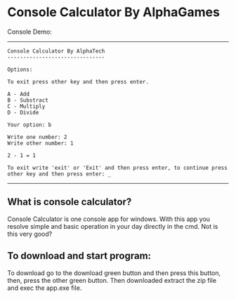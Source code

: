 # Console Calculator By AlphaGames

Console Demo:

***

~~~
Console Calculator By AlphaTech
-------------------------------

Options:

To exit press other key and then press enter.

A - Add
B - Substract
C - Multiply
D - Divide

Your option: b

Write one number: 2
Write other number: 1

2 - 1 = 1

To exit write 'exit' or 'Exit' and then press enter, to continue press other key and then press enter: _
~~~

***

## What is console calculator?

Console Calculator is one console app for windows. With this app you resolve simple and basic operation in your day directly in the cmd. Not is this very good?

## To download and start program:

To download go to the download green button and then press this button, then, press the other green button. Then downloaded extract the zip file and exec the app.exe file.